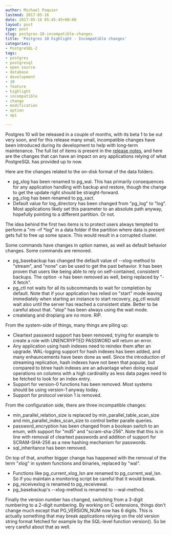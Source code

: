 ```yaml
---
author: Michael Paquier
lastmod: 2017-05-16
date: 2017-05-16 05:45:45+00:00
layout: post
type: post
slug: postgres-10-incompatible-changes
title: 'Postgres 10 highlight - Incompatible changes'
categories:
- PostgreSQL-2
tags:
- postgres
- postgresql
- open source
- database
- development
- 10
- feature
- highlight
- incompatible
- change
- modification
- option
- api

---
```


Postgres 10 will be released in a couple of months, with its beta 1 to be
out very soon, and for this release many small, incompatible changes have
been introduced during its development to help with long-term maintenance.
The full list of items is present in the
[release notes](https://www.postgresql.org/docs/devel/static/release-10.html),
and here are the changes that can have an impact on any applications relying
of what PostgreSQL has provided up to now.

Here are the changes related to the on-disk format of the data folders.

  * pg\_xlog has been renamed to pg\_wal. This has primarily consequences
  for any application handling with backup and restore, though the change
  to get the update right should be straight-forward.
  * pg\_clog has been renamed to pg\_xact.
  * Default value for log\_directory has been changed from "pg\_log" to
  "log". Most applications likely set this parameter to an absolute path
  anyway, hopefully pointing to a different partition. Or not.

The idea behind the first two items is to protect users always tempted
to perform a "rm -rf *log" in a data folder if the partition where data
is present gets full to free up some space. This would result in a
corrupted cluster.

Some commands have changes in option names, as well as default behavior
changes. Some commands are removed.

  * pg\_basebackup has changed the default value of --xlog-method to
  "stream", and "none" can be used to get the past behavior. It has been
  proven that users like being able to rely on self-contained, consistent
  backups. The option -x has been removed as well, being replaced by
  "-X fetch".
  * pg\_ctl not waits for all its subcommands to wait for completion by
  default. Note that if your application has relied on "start" mode leaving
  immediately when starting an instance to start recovery, pg\_ctl would
  wait also until the server has reached a consistent state. Better to be
  careful about that. "stop" has been always using the wait mode.
  * createlang and droplang are no more. RIP.

From the system-side of things, many things are piling up:

  * Cleartext password support has been removed, trying for example to
  create a role with UNENCRYPTED PASSWORD will return an error.
  * Any application using hash indexes need to reindex them after an
  upgrade. WAL-logging support for hash indexes has been added, and many
  enhauncements have been done as well. Since the introduction of streaming
  replication, hash indexes have not been that popular, but compared to
  btree hash indexes are an advantage when doing equal operations on columns
  with a high cardinality as less data pages need to be fetched to look
  for an index entry.
  * Support for version-0 functions has been removed. Most systems should
  be using version-1 anyway today.
  * Support for protocol version 1 is removed.

From the configuration side, there are three incompatible changes:

  * min\_parallel\_relation\_size is replaced by
  min\_parallel\_table\_scan\_size and min\_parallel\_index\_scan\_size
  to control better paralle queries.
  * password\_encryption has been changed from a boolean switch to an
  enum, with support for "md5" and "scram-sha-256". Note that this is in
  line with removal of cleartext passwords and addition of support for
  SCRAM-SHA-256 as a new hashing mechanism for passwords.
  * sql\_inheritance has been removed.
  
On top of that, another bigger change has happened with the removal of
the term "xlog" in system functions and binaries, replaced by "wal".

  * Functions like pg\_current\_xlog\_lsn are renamed to pg\_current\_wal\_lsn.
  So if you maintain a monitoring script be careful that it would break.
  * pg\_receivexlog is renamed to pg\_receivewal.
  * pg\_basebackup's --xlog-method is renamed to --wal-method.

Finally the version number has changed, switching from a 3-digit numbering
to a 2-digit numbering. By working on C extensions, things don't change much
except that PG\_VERSION\_NUM now has 6 digits. This is actually something
that may break applications relying on the old version string format fetched
for example by the SQL-level function version(). So be very careful about
that as well.
